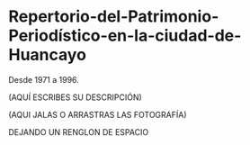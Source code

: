 # Repertorio-del-Patrimonio-Periodístico-en-la-ciudad-de-Huancayo
Desde 1971 a 1996.

(AQUÍ ESCRIBES SU DESCRIPCIÓN)

(AQUI JALAS O ARRASTRAS LAS FOTOGRAFÍA)

DEJANDO UN RENGLON DE ESPACIO
